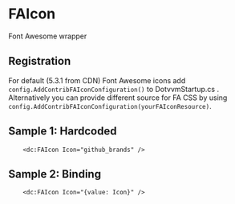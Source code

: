 # FAIcon

Font Awesome wrapper

## Registration
For default (5.3.1 from CDN) Font Awesome icons add ```config.AddContribFAIconConfiguration()``` to DotvvmStartup.cs .
Alternatively you can provide different source for FA CSS by using ```config.AddContribFAIconConfiguration(yourFAIconResource)```.
## Sample 1: Hardcoded

```DOTHTML
    <dc:FAIcon Icon="github_brands" />
```


## Sample 2: Binding

```DOTHTML
    <dc:FAIcon Icon="{value: Icon}" />
```